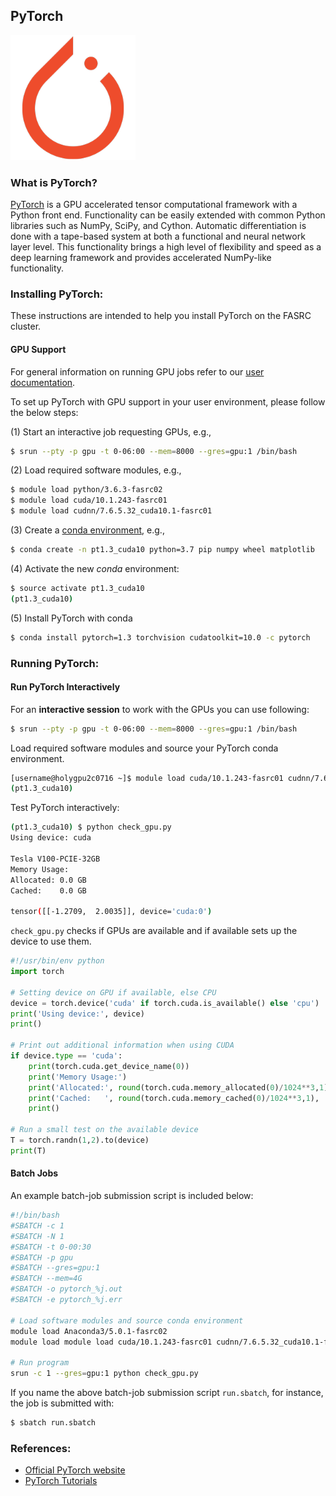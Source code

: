 ## PyTorch

<img src="Images/pytorch-logo.png" alt="PyTorch-logo" width="200"/>

### What is PyTorch?

[PyTorch](https://pytorch.org) is a GPU accelerated tensor computational framework with a Python front end. Functionality can be easily extended with common Python libraries such as NumPy, SciPy, and Cython. Automatic differentiation is done with a tape-based system at both a functional and neural network layer level. This functionality brings a high level of flexibility and speed as a deep learning framework and provides accelerated NumPy-like functionality.

### Installing PyTorch:

These instructions are intended to help you install PyTorch on the FASRC cluster.

#### GPU Support

For general information on running GPU jobs refer to our [user documentation](https://www.rc.fas.harvard.edu/resources/documentation/gpgpu-computing-on-the-cluster).

To set up PyTorch with GPU support in your user environment, please follow the below steps:

(1) Start an interactive job requesting GPUs, e.g.,

```bash
$ srun --pty -p gpu -t 0-06:00 --mem=8000 --gres=gpu:1 /bin/bash
```

(2) Load required software modules, e.g.,

```bash
$ module load python/3.6.3-fasrc02
$ module load cuda/10.1.243-fasrc01
$ module load cudnn/7.6.5.32_cuda10.1-fasrc01
```

(3) Create a [conda environment](https://conda.io/projects/conda/en/latest/index.html), e.g.,

```bash
$ conda create -n pt1.3_cuda10 python=3.7 pip numpy wheel matplotlib
```

(4) Activate the new *conda* environment:

```bash
$ source activate pt1.3_cuda10
(pt1.3_cuda10)
```

(5) Install PyTorch with conda

```bash
$ conda install pytorch=1.3 torchvision cudatoolkit=10.0 -c pytorch
```

### Running PyTorch:

#### Run PyTorch Interactively

For an **interactive session** to work with the GPUs you can use following:

```bash
$ srun --pty -p gpu -t 0-06:00 --mem=8000 --gres=gpu:1 /bin/bash
```

Load required software modules and source your PyTorch conda environment.

```bash
[username@holygpu2c0716 ~]$ module load cuda/10.1.243-fasrc01 cudnn/7.6.5.32_cuda10.1-fasrc01 python/3.6.3-fasrc02 && source activate pt1.3_cuda10
(pt1.3_cuda10)
```

Test PyTorch interactively:

```bash
(pt1.3_cuda10) $ python check_gpu.py 
Using device: cuda

Tesla V100-PCIE-32GB
Memory Usage:
Allocated: 0.0 GB
Cached:    0.0 GB

tensor([[-1.2709,  2.0035]], device='cuda:0')
```

<code>check_gpu.py</code> checks if GPUs are available and if available sets up the device to use them.

```python
#!/usr/bin/env python
import torch

# Setting device on GPU if available, else CPU
device = torch.device('cuda' if torch.cuda.is_available() else 'cpu')
print('Using device:', device)
print()

# Print out additional information when using CUDA
if device.type == 'cuda':
    print(torch.cuda.get_device_name(0))
    print('Memory Usage:')
    print('Allocated:', round(torch.cuda.memory_allocated(0)/1024**3,1), 'GB')
    print('Cached:   ', round(torch.cuda.memory_cached(0)/1024**3,1), 'GB')
    print()

# Run a small test on the available device
T = torch.randn(1,2).to(device)
print(T)
```

#### Batch Jobs

An example batch-job submission script is included below:

```bash
#!/bin/bash
#SBATCH -c 1
#SBATCH -N 1
#SBATCH -t 0-00:30
#SBATCH -p gpu
#SBATCH --gres=gpu:1
#SBATCH --mem=4G
#SBATCH -o pytorch_%j.out 
#SBATCH -e pytorch_%j.err 

# Load software modules and source conda environment
module load Anaconda3/5.0.1-fasrc02
module load module load cuda/10.1.243-fasrc01 cudnn/7.6.5.32_cuda10.1-fasrc01

# Run program
srun -c 1 --gres=gpu:1 python check_gpu.py 
```

If you name the above batch-job submission script <code>run.sbatch</code>, for instance, the job is submitted with:

```bash
$ sbatch run.sbatch
```

### References:

* [Official PyTorch website](https://pytorch.org)
* [PyTorch Tutorials](https://pytorch.org/tutorials/)
